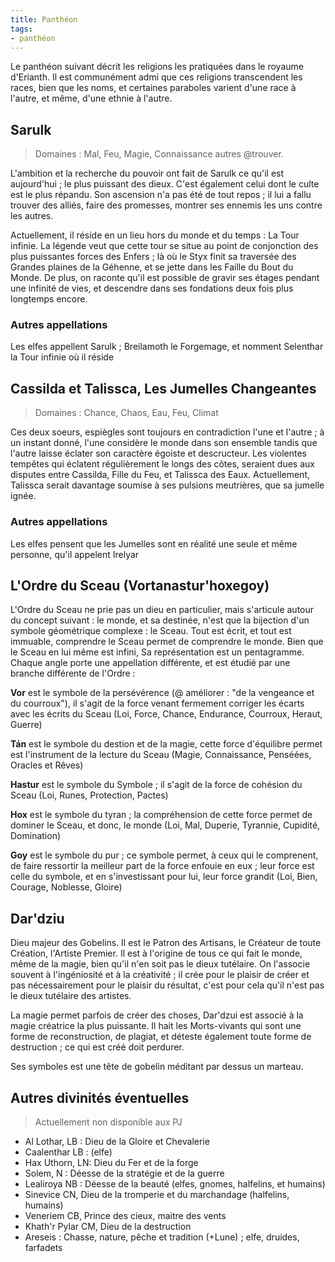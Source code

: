 ```yaml
---
title: Panthéon
tags:
- panthéon
---
```

Le panthéon suivant décrit les religions les pratiquées dans le royaume d'Erianth. Il est communément admi que ces religions transcendent les races, bien que les noms, et certaines paraboles varient d'une race à l'autre, et même, d'une ethnie à l'autre.

## Sarulk
> Domaines : Mal, Feu, Magie, Connaissance autres @trouver.

L'ambition et la recherche du pouvoir ont fait de Sarulk ce qu'il est aujourd'hui ; le plus puissant des dieux. C'est également celui dont le culte est le plus répandu. Son ascension n'a pas été de tout repos ; il lui a fallu trouver des alliés, faire des promesses, montrer ses ennemis les uns contre les autres.

Actuellement, il réside en un lieu hors du monde et du temps : La Tour infinie. La légende veut que cette tour se situe au point de conjonction des plus puissantes forces des Enfers ; là où le Styx finit sa traversée des Grandes plaines de la Géhenne, et se jette dans les Faille du Bout du Monde. De plus, on raconte qu'il est possible de gravir ses étages pendant une infinité de vies, et descendre dans ses fondations deux fois plus longtemps encore.

### Autres appellations
Les elfes appellent Sarulk ; Breilamoth le Forgemage, et nomment Selenthar la Tour infinie où il réside

## Cassilda et Talissca, Les Jumelles Changeantes
> Domaines : Chance, Chaos, Eau, Feu, Climat

Ces deux soeurs, espiègles sont toujours en contradiction l'une et l'autre ; à un instant donné, l'une considère le monde dans son ensemble tandis que l'autre laisse éclater son caractère égoiste et descructeur. Les violentes tempêtes qui éclatent régulièrement le longs des côtes, seraient dues aux disputes entre Cassilda, Fille du Feu, et Talissca des Eaux.  Actuellement, Talissca serait davantage soumise à ses pulsions meutrières, que sa jumelle ignée.

### Autres appellations
Les elfes pensent que les Jumelles sont en réalité une seule et même personne, qu'il appelent Irelyar

## L'Ordre du Sceau (Vortanastur'hoxegoy)

L'Ordre du Sceau ne prie pas un dieu en particulier, mais s'articule autour du concept suivant : le monde, et sa destinée, n'est que la bijection d'un symbole géométrique complexe : le Sceau. Tout est écrit, et tout est immuable, comprendre le Sceau permet de comprendre le monde. Bien que le Sceau en lui même est infini, Sa représentation est un pentagramme. Chaque angle porte une appellation différente, et est étudié par une branche différente de l'Ordre :

**Vor** est le symbole de la persévérence (@ améliorer : "de la vengeance et du courroux"), il s'agit de la force venant fermement corriger les écarts avec les écrits du Sceau (Loi, Force, Chance, Endurance, Courroux, Heraut, Guerre)

**Tán** est le symbole du destion et de la magie, cette force d'équilibre permet est l'instrument de la lecture du Sceau (Magie, Connaissance, Penséées, Oracles et Rêves)

**Hastur** est le symbole du Symbole ; il s'agit de la force de cohésion du Sceau (Loi, Runes, Protection, Pactes)

**Hox** est le symbole du tyran ; la compréhension de cette force permet de dominer le Sceau, et donc, le monde (Loi, Mal, Duperie, Tyrannie, Cupidité, Domination)

**Goy** est le symbole du pur ; ce symbole permet, à ceux qui le comprenent, de faire ressortir la meilleur part de la force enfouie en eux ; leur force est celle du symbole, et en s'investissant pour lui, leur force grandit (Loi, Bien, Courage, Noblesse, Gloire)

## Dar'dziu

Dieu majeur des Gobelins. Il est le Patron des Artisans, le Créateur de toute Création, l'Artiste Premier. Il est à l'origine de tous ce qui fait le monde, même de la magie, bien qu'il n'en soit pas le dieux tutélaire. On l'associe souvent à l'ingéniosité et à la créativité ; il crée pour le plaisir de créer et pas nécessairement pour le plaisir du résultat, c'est pour cela qu'il n'est pas le dieux tutélaire des artistes.

La magie permet parfois de créer des choses, Dar'dzui est associé à la magie créatrice la plus puissante. Il hait les Morts-vivants qui sont une forme de reconstruction, de plagiat, et déteste également toute forme de destruction ; ce qui est créé doit perdurer.

Ses symboles est une tête de gobelin méditant par dessus un marteau.

## Autres divinités éventuelles
> Actuellement non disponible aux PJ

- Al Lothar, LB : Dieu de la Gloire et Chevalerie
- Caalenthar LB : (elfe)
- Hax Uthorn, LN: Dieu du Fer et de la forge
- Solem, N : Déesse de la stratégie et de la guerre
- Lealiroya NB : Déesse de la beauté (elfes, gnomes, halfelins, et humains)
- Sinevice CN, Dieu de la tromperie et du marchandage (halfelins, humains)
- Veneriem CB, Prince des cieux, maitre des vents
- Khath'r Pylar CM, Dieu de la destruction
- Areseis : Chasse, nature, pêche et tradition (+Lune) ; elfe, druides, farfadets